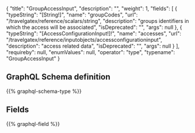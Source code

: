{
  "title": "GroupAccessInput",
  "description": "",
  "weight": 1,
  "fields": [
    {
      "typeString": "[String!]",
      "name": "groupCodes",
      "url": "/travelgatex/reference/scalars/string",
      "description": "groups identifiers in which the access will be associated",
      "isDeprecated": "",
      "args": null
    },
    {
      "typeString": "[AccessConfigurationInput!]!",
      "name": "accesses",
      "url": "/travelgatex/reference/inputobjects/accessconfigurationinput",
      "description": "access related data",
      "isDeprecated": "",
      "args": null
    }
  ],
  "requireby": null,
  "enumValues": null,
  "operator": "type",
  "typename": "GroupAccessInput"
}
## GraphQL Schema definition

{{% graphql-schema-type %}}

## Fields

{{% graphql-field %}}
